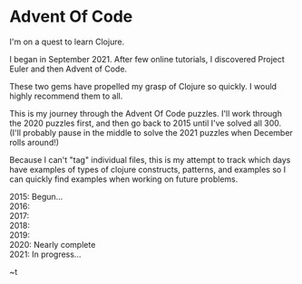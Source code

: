 # Advent Of Code

I'm on a quest to learn Clojure.  

I began in September 2021. After few online tutorials, I discovered Project Euler and then Advent of Code.  

These two gems have propelled my grasp of Clojure so quickly. I would highly recommend them to all.  

This is my journey through the Advent Of Code puzzles. I'll work through the 2020 puzzles first, and then go back to 2015 until I've solved all 300.  
(I'll probably pause in the middle to solve the 2021 puzzles when December rolls around!)  

Because I can't "tag" individual files, this is my attempt to track which days have examples of
types of clojure constructs, patterns, and examples so I can quickly find examples when working
on future problems.

2015: Begun...  
2016:   
2017:   
2018:   
2019:   
2020: Nearly complete  
2021: In progress...  
  
~t  
